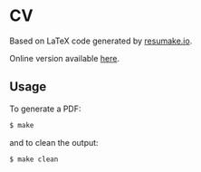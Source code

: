 # CV

Based on LaTeX code generated by [resumake.io](https://resumake.io).

Online version available [here](https://topalovic.github.io/cv).

## Usage

To generate a PDF:

```sh
$ make
```

and to clean the output:

```sh
$ make clean
```
